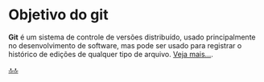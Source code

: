 <div class="header" id="myHeader">
  <div class="navbar" w3-include-html="/menu.inc"> </div>
</div>
<div class="title"><script> document.write(document.title);</script></div>  
<main>
<!-- markdownlint-disable-next-line -->
<span id="topo"><span>

# Objetivo do git

**Git** é um sistema de controle de versões distribuído, usado principalmente no desenvolvimento de software, mas pode ser usado para registrar o histórico de edições de qualquer tipo de arquivo. [Veja mais...](https://pt.wikipedia.org/wiki/Git).

</main>

<!-- markdownlint-disable-next-line -->
<script>  includeHTML(); FixHeader(window,"myHeader"); </script>
[🔝🔝](#topo "Retorna ao topo")